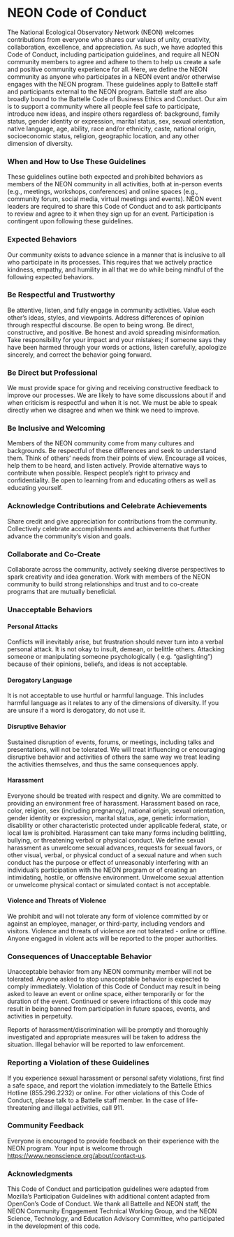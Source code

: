 # NEON Code of Conduct

The National Ecological Observatory Network (NEON) welcomes contributions from everyone who shares our values of unity, creativity, collaboration, excellence, and appreciation. As such, we have adopted this Code of Conduct, including participation guidelines, and require all NEON community members to agree and adhere to them to help us create a safe and positive community experience for all. Here, we define the NEON community as anyone who participates in a NEON event and/or otherwise engages with the NEON program. These guidelines apply to Battelle staff and participants external to the NEON program. Battelle staff are also broadly bound to the Battelle Code of Business Ethics and Conduct. Our aim is to support a community where all people feel safe to participate, introduce new ideas, and inspire others regardless of: background, family status, gender identity or expression, marital status, sex, sexual orientation, native language, age, ability, race and/or ethnicity, caste, national origin, socioeconomic status, religion, geographic location, and any other dimension of diversity.

### When and How to Use These Guidelines

These guidelines outline both expected and prohibited behaviors as members of the NEON community in all activities, both at in-person events (e.g., meetings, workshops, conferences) and online spaces (e.g., community forum, social media, virtual meetings and events). NEON event leaders are required to share this Code of Conduct and to ask participants to review and agree to it when they sign up for an event. Participation is contingent upon following these guidelines.

### Expected Behaviors

Our community exists to advance science in a manner that is inclusive to all who participate in its processes. This requires that we actively practice kindness, empathy, and humility in all that we do while being mindful of the following expected behaviors.

### Be Respectful and Trustworthy

Be attentive, listen, and fully engage in community activities. Value each other’s ideas, styles, and viewpoints. Address differences of opinion through respectful discourse. Be open to being wrong. Be direct, constructive, and positive. Be honest and avoid spreading misinformation. Take responsibility for your impact and your mistakes; if someone says they have been harmed through your words or actions, listen carefully, apologize sincerely, and correct the behavior going forward.

### Be Direct but Professional

We must provide space for giving and receiving constructive feedback to improve our processes. We are likely to have some discussions about if and when criticism is respectful and  when it is not. We must be able to speak directly when we disagree and when we think we need to improve.

### Be Inclusive and Welcoming

Members of the NEON community come from many cultures and backgrounds. Be respectful of these differences and seek to understand them. Think of others’ needs from their points of view. Encourage all voices, help them to be heard, and listen actively. Provide alternative ways to contribute when possible. Respect people’s right to privacy and confidentiality. Be open to learning from and educating others as well as educating yourself.

### Acknowledge Contributions and Celebrate Achievements

Share credit and give appreciation for contributions from the community. Collectively celebrate accomplishments and achievements that further advance the community’s vision and goals.

### Collaborate and Co-Create

Collaborate across the community, actively seeking diverse perspectives to spark creativity and idea generation. Work with members of the NEON community to build strong relationships and trust and to co-create programs that are mutually beneficial.

### Unacceptable Behaviors

#### Personal Attacks

Conflicts will inevitably arise, but frustration should never turn into a verbal personal attack. It is not okay to insult, demean, or belittle others. Attacking someone or manipulating someone psychologically ( e.g. “gaslighting”) because of their opinions, beliefs, and ideas is not acceptable.

#### Derogatory Language

It is not acceptable to use hurtful or harmful language. This includes harmful language as it relates to any of the dimensions of diversity. If you are unsure if a word is derogatory, do not use it.

#### Disruptive Behavior

Sustained disruption of events, forums, or meetings, including talks and presentations, will not be tolerated. We will treat influencing or encouraging disruptive behavior and activities of others the same way we treat leading the activities themselves, and thus the same consequences
apply.

#### Harassment

Everyone should be treated with respect and dignity. We are committed to providing an environment free of harassment. Harassment based on race, color, religion, sex (including pregnancy), national origin, sexual orientation, gender identity or expression, marital status, age, genetic information, disability or other characteristic protected under applicable federal, state, or local law is prohibited. Harassment can take many forms including belittling, bullying, or threatening verbal or physical conduct. We define sexual harassment as unwelcome sexual advances, requests for sexual favors, or other visual, verbal, or physical conduct of a sexual nature and when such conduct has the purpose or effect of unreasonably interfering with an individual’s participation with the NEON program or of creating an intimidating, hostile, or offensive environment. Unwelcome sexual attention or unwelcome physical contact or simulated contact is not acceptable.

#### Violence and Threats of Violence

We prohibit and will not tolerate any form of violence committed by or against an employee, manager, or third-party, including vendors and visitors. Violence and threats of violence are not tolerated - online or offline. Anyone engaged in violent acts will be reported to the proper authorities.

### Consequences of Unacceptable Behavior

Unacceptable behavior from any NEON community member will not be tolerated. Anyone asked to stop unacceptable behavior is expected to comply immediately. Violation of this Code of Conduct may result in being asked to leave an event or online space, either temporarily or for the duration of the event. Continued or severe infractions of this code may result in being banned from participation in future spaces, events, and activities in perpetuity.

Reports of harassment/discrimination will be promptly and thoroughly investigated and appropriate measures will be taken to address the situation. Illegal behavior will be reported to law enforcement.

### Reporting a Violation of these Guidelines

If you experience sexual harassment or personal safety violations, first find a safe space, and report the violation immediately to the Battelle Ethics Hotline (855.296.2232) or online. For other violations of this Code of Conduct, please talk to a Battelle staff member. In the case of life-threatening and illegal activities, call 911.

### Community Feedback

Everyone is encouraged to provide feedback on their experience with the NEON program. Your input is welcome through https://www.neonscience.org/about/contact-us.

### Acknowledgments

This Code of Conduct and participation guidelines were adapted from Mozilla’s Participation Guidelines with additional content adapted from OpenCon’s Code of Conduct. We thank all Battelle and NEON staff, the NEON Community Engagement Technical Working Group, and the NEON Science, Technology, and Education Advisory Committee, who participated in the development of this code.